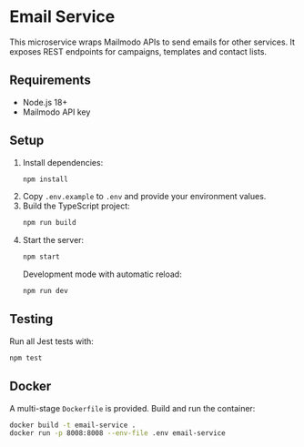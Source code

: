 # Email Service

This microservice wraps Mailmodo APIs to send emails for other services. It exposes REST endpoints for campaigns, templates and contact lists.

## Requirements
- Node.js 18+
- Mailmodo API key

## Setup
1. Install dependencies:
   ```bash
   npm install
   ```
2. Copy `.env.example` to `.env` and provide your environment values.
3. Build the TypeScript project:
   ```bash
   npm run build
   ```
4. Start the server:
   ```bash
   npm start
   ```
   Development mode with automatic reload:
   ```bash
   npm run dev
   ```

## Testing
Run all Jest tests with:
```bash
npm test
```

## Docker
A multi-stage `Dockerfile` is provided. Build and run the container:
```bash
docker build -t email-service .
docker run -p 8008:8008 --env-file .env email-service
```
